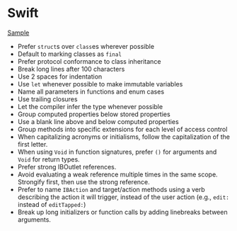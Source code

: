 Swift
=====

[Sample](sample.swift)

* Prefer `struct`s over `class`es wherever possible
* Default to marking classes as `final`
* Prefer protocol conformance to class inheritance
* Break long lines after 100 characters
* Use 2 spaces for indentation
* Use `let` whenever possible to make immutable variables
* Name all parameters in functions and enum cases
* Use trailing closures
* Let the compiler infer the type whenever possible
* Group computed properties below stored properties
* Use a blank line above and below computed properties
* Group methods into specific extensions for each level of access control
* When capitalizing acronyms or initialisms, follow the capitalization of the
  first letter.
* When using `Void` in function signatures, prefer `()` for arguments and
  `Void` for return types.
* Prefer strong IBOutlet references.
* Avoid evaluating a weak reference multiple times in the same scope.
  Strongify first, then use the strong reference.
* Prefer to name `IBAction` and target/action methods using a verb describing
  the action it will trigger, instead of the user action
  (e.g., `edit:` instead of `editTapped:`)
* Break up long initializers or function calls by adding linebreaks between
  arguments.

